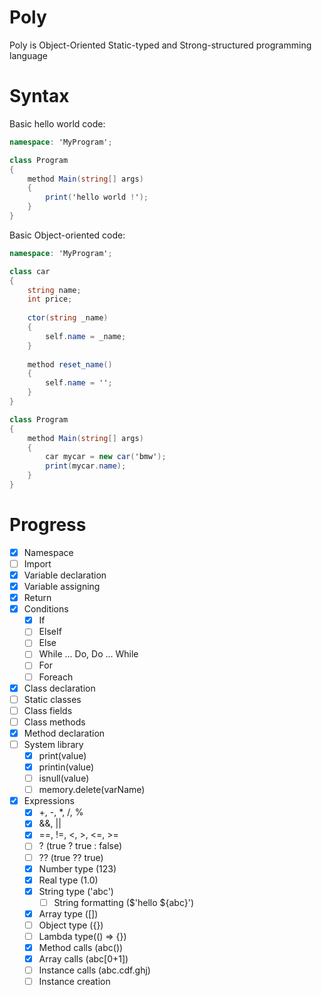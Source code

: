 # Poly
Poly is Object-Oriented Static-typed and Strong-structured programming language

# Syntax
Basic hello world code:
```c#
namespace: 'MyProgram';

class Program
{
    method Main(string[] args)
    {
        print('hello world !');
    }
}
```
Basic Object-oriented code:
```c#
namespace: 'MyProgram';

class car
{
    string name;
    int price;
    
    ctor(string _name)
    {
        self.name = _name;
    }
    
    method reset_name()
    {
        self.name = '';
    }
}

class Program
{
    method Main(string[] args)
    {
        car mycar = new car('bmw');
        print(mycar.name);
    }
}
```

# Progress
- [x] Namespace
- [ ] Import
- [x] Variable declaration
- [x] Variable assigning
- [x] Return
- [x] Conditions
    - [x] If
    - [ ] ElseIf
    - [ ] Else
    - [ ] While ... Do, Do ... While
    - [ ] For
    - [ ] Foreach
- [x] Class declaration
- [ ] Static classes
- [ ] Class fields
- [ ] Class methods
- [x] Method declaration
- [ ] System library
    - [x] print(value)
    - [x] printin(value)
    - [ ] isnull(value)
    - [ ] memory.delete(varName)
- [x] Expressions
    - [x] +, -, *, /, %
    - [x] &&, ||
    - [x] ==, !=, <, >, <=, >=
    - [ ] ? (true ? true : false)
    - [ ] ?? (true ?? true)
    - [x] Number type (123)
    - [x] Real type (1.0)
    - [x] String type ('abc')
        - [ ] String formatting ($'hello ${abc}')
    - [x] Array type ([])
    - [ ] Object type ({})
    - [ ] Lambda type(() => {})
    - [x] Method calls (abc())
    - [x] Array calls (abc[0+1])
    - [ ] Instance calls (abc.cdf.ghj)
    - [ ] Instance creation
